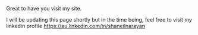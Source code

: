 
Great to have you visit my site.

I will be updating this page shortly but in the time being, feel free to visit my linkedin profile https://au.linkedin.com/in/shaneilnarayan
